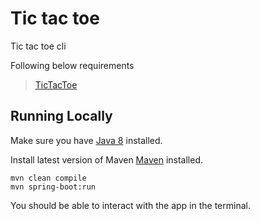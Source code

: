 # Tic tac toe
Tic tac toe cli

Following below requirements 
> [TicTacToe]( https://github.com/stephane-genicot/katas/blob/master/TicTacToe.md)


## Running Locally

Make sure you have [Java 8](https://www.java.com/fr/download/) installed.

Install latest version of Maven [Maven](https://maven.apache.org/download.cgi?Preferred=https%3A%2F%2Fdownloads.apache.org%2F) installed.

```
mvn clean compile
mvn spring-boot:run
```

You should be able to interact with the app in the terminal.